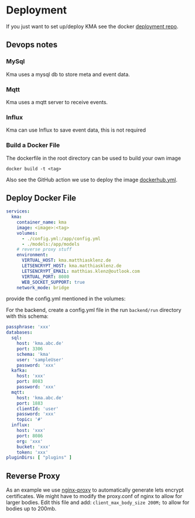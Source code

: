 # Deployment

If you just want to set up/deploy KMA see the docker [deployment repo](https://github.com/KeepMeAlive3D/docker-deployment).

## Devops notes

### MySql

Kma uses a mysql db to store meta and event data.

### Mqtt

Kma uses a mqtt server to receive events.

### Influx

Kma can use Influx to save event data, this is not required

### Build a Docker File

The dockerfile in the root directory can be used to build your own image

````shell
docker build -t <tag>
````

Also see the GitHub action we use to deploy the
image [dockerhub.yml](https://github.com/KeepMeAlive3D/KeepMeAlive3D/blob/main/.github/workflows/dockerhub.yml).

## Deploy Docker File

````yml
services:
  kma:
    container_name: kma
    image: <image>:<tag>
    volumes:
      - ./config.yml:/app/config.yml
      - ./models:/app/models
    # reverse proxy stuff
    environment:
      VIRTUAL_HOST: kma.matthiasklenz.de
      LETSENCRYPT_HOST: kma.matthiasklenz.de
      LETSENCRYPT_EMAIL: matthias.klenz@outlook.com
      VIRTUAL_PORT: 8080
      WEB_SOCKET_SUPPORT: true
    network_mode: bridge
````

provide the config.yml mentioned in the volumes:

For the backend, create a config.yml file in the run `backend/run` directory with this schema:

````yaml
passphrase: 'xxx'
databases:
  sql:
    host: 'kma.abc.de'
    port: 3306
    schema: 'kma'
    user: 'sampleUser'
    password: 'xxx'
  kafka:
    host: 'xxx'
    port: 8083
    password: 'xxx'
  mqtt:
    host: 'kma.abc.de'
    port: 1883
    clientId: 'user'
    password: 'xxx'
    topic: '#'
  influx:
    host: 'xxx'
    port: 8086
    org: 'xxx'
    bucket: 'xxx'
    token: 'xxx'
pluginDirs: [ "plugins" ]
````

## Reverse Proxy

As an example we use [nginx-proxy](https://github.com/nginx-proxy/nginx-proxy) to automatically generate lets encrypt
certificates. We might have to modify the proxy.conf of nginx to allow for larger bodies. Edit this file and add:
`client_max_body_size 200M;` to allow for bodies up to 200mb.